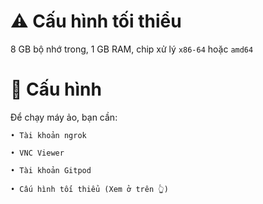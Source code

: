 # ⚠ Cấu hình tối thiểu
8 GB bộ nhớ trong, 1 GB RAM, chip xử lý `x86-64` hoặc `amd64`
# 💾 Cấu hình
Để chạy máy ảo, bạn cần: 
```
• Tài khoản ngrok

• VNC Viewer

• Tài khoản Gitpod 

• Cấu hình tối thiểu (Xem ở trên 👆)
```
